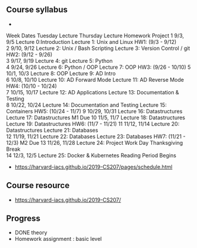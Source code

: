 ## Course syllabus 
+ 
﻿Week	Dates	Tuesday Lecture	Thursday Lecture	Homework	Project
1	9/3, 9/5	Lecture 0:Introduction	Lecture 1: Unix and Linux	HW1: (9/3 - 9/12)	
2	9/10, 9/12	Lecture 2: Unix / Bash Scripting	Lecture 3: Version Control / git	HW2: (9/12 - 9/26)	
3	9/17, 9/19	Lecture 4: git	Lecture 5: Python		
4	9/24, 9/26	Lecture 6: Python / OOP	Lecture 7: OOP	HW3: (9/26 - 10/10)	
5	10/1, 10/3	Lecture 8: OOP	Lecture 9: AD Intro		
6	10/8, 10/10	Lecture 10: AD Forward Mode	Lecture 11: AD Reverse Mode	HW4: (10/10 - 10/24)	
7	10/15, 10/17	Lecture 12: AD Applications	Lecture 13: Documentation & Testing		
8	10/22, 10/24	Lecture 14: Documentation and Testing	Lecture 15: Containers	HW5: (10/24 - 11/7)	
9	10/29, 10/31	Lecture 16: Datastructures	Lecture 17: Datastructures		M1 Due
10	11/5, 11/7	Lecture 18: Datastructures	Lecture 19: Datastructures	HW6: (11/7 - 11/21)	
11	11/12, 11/14	Lecture 20: Datastructures	Lecture 21: Databases		
12	11/19, 11/21	Lecture 22: Databases	Lecture 23: Databases	HW7: (11/21 - 12/3)	M2 Due
13	11/26, 11/28	Lecture 24: Project Work Day	Thanksgiving Break		
14	12/3, 12/5	Lecture 25: Docker & Kubernetes	Reading Period Begins	


+ https://harvard-iacs.github.io/2019-CS207/pages/schedule.html


## Course resource 
+ https://harvard-iacs.github.io/2019-CS207/

## Progress 
+ DONE theory 
+ Homework assignment : basic level 


